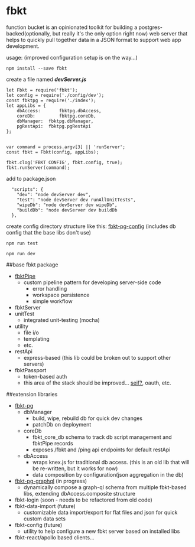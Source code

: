 # fbkt
function bucket is an opinionated toolkit for building a postgres-backed(optionally, but really it's the only option right now) web server that helps to quickly pull together data in a JSON format to support web app development.

usage:  (improved configuration setup is on the way...)
```
npm install --save fbkt
```
create a file named ***devServer.js***

```
let Fbkt = require('fbkt');
let config = require('./config/dev');
const fbktpg = require('./index');
let appLibs = {
	dbAccess:		fbktpg.dbAccess,
	coreDb:			fbktpg.coreDb,
	dbManager:	fbktpg.dbManager,
	pgRestApi:	fbktpg.pgRestApi
};


var command = process.argv[3] || 'runServer';
const fbkt = Fbkt(config, appLibs);

fbkt.clog('FBKT CONFIG', fbkt.config, true);
fbkt.runServer(command);
```
add to package.json
```
  "scripts": {
    "dev": "node devServer dev",
    "test": "node devServer dev runAllUnitTests",
    "wipeDb": "node devServer dev wipeDb",
    "buildDb": "node devServer dev buildDb
  },
```
create config directory structure like this:  <a href="https://github.com/stlbucket/fbkt-pg/tree/master/config">fbkt-pg-config</a>   (includes db config that the base libs don't use)

```
npm run test
```

```
npm run dev
```

##base fbkt package
- <a href="https://github.com/stlbucket/fbkt/blob/master/Fbkt/coreLibs/fbktPipe/fbktPipe/index.js">fbktPipe</a>
  - custom pipeline pattern for developing server-side code
    - error handling
    - workspace persistence
    - simple workflow
- fbktServer
- unitTest
  - integrated unit-testing (mocha)
- utility
  - file i/o
  - templating
  - etc.
- restApi
  - express-based (this lib could be broken out to support other servers)
- fbktPassport 
  - token-based auth
  - this area of the stack should be improved...  <a href="https://github.com/paypal/seifnode">seif?</a>, oauth, etc.

##extension libraries
- <a href="https://github.com/stlbucket/fbkt-pg">fbkt-pg</a>
  - dbManager
    - build, wipe, rebuild db for quick dev changes
    - patchDb on deployment
  - coreDb
    - fbkt_core_db schema to track db script management and fbktPipe records
    - exposes /fbkt and /ping api endpoints for default restApi
  - dbAccess
    - wraps knex.js for traditional db access.  (this is an old lib that will be re-written, but it works for now)
    - data composition by configuration(json aggregation in the db)
- <a href="https://github.com/stlbucket/fbkt-pg-graphql">fbkt-pg-graphql</a> (in progress)
  - dynamically compose a graph-ql schema from multiple fbkt-based libs, extending dbAccess.composite structure
- fbkt-login (soon - needs to be refactored from old code)
- fbkt-data-import (future)
  - customizable data import/export for flat files and json for quick custom data sets
- fbkt-config (future)
  - utility to help configure a new fbkt server based on installed libs
- fbkt-react/apollo based clients... 

